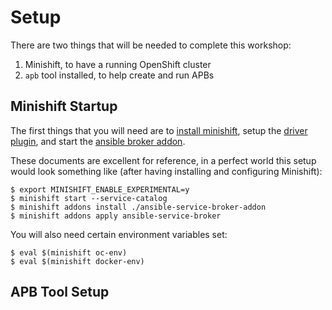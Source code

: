 # Setup

There are two things that will be needed to complete this workshop:

1. Minishift, to have a running OpenShift cluster
1. `apb` tool installed, to help create and run APBs

## Minishift Startup

The first things that you will need are to [install
minishift](https://docs.openshift.org/latest/minishift/getting-started/installing.html),
setup the [driver
plugin](https://docs.openshift.org/latest/minishift/getting-started/setting-up-driver-plugin.html),
and start the [ansible broker
addon](https://github.com/sabre1041/cdk-minishift-utils/tree/master/addons/ansible-service-broker).

These documents are excellent for reference, in a perfect world this setup
would look something like (after having installing and configuring Minishift):

```
$ export MINISHIFT_ENABLE_EXPERIMENTAL=y
$ minishift start --service-catalog
$ minishift addons install ./ansible-service-broker-addon
$ minishift addons apply ansible-service-broker
```

You will also need certain environment variables set:

```
$ eval $(minishift oc-env)
$ eval $(minishift docker-env)
```

## APB Tool Setup
